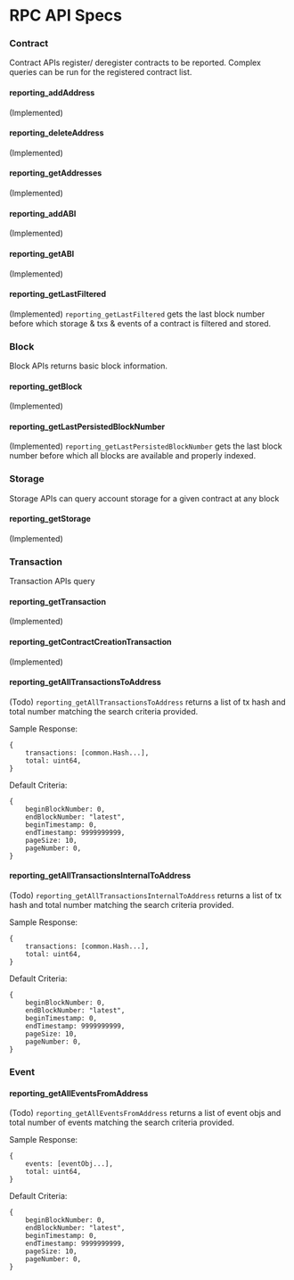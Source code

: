 # RPC API Specs

### Contract

Contract APIs register/ deregister contracts to be reported. Complex queries can be run for the registered contract list.

#### reporting_addAddress

(Implemented)

#### reporting_deleteAddress

(Implemented)

#### reporting_getAddresses

(Implemented)

#### reporting_addABI

(Implemented)

#### reporting_getABI

(Implemented)

#### reporting_getLastFiltered

(Implemented) `reporting_getLastFiltered` gets the last block number before which storage & txs & events of a contract 
is filtered and stored.

### Block

Block APIs returns basic block information.

#### reporting_getBlock

(Implemented)

#### reporting_getLastPersistedBlockNumber

(Implemented) `reporting_getLastPersistedBlockNumber` gets the last block number before which all blocks are available 
and properly indexed.

### Storage

Storage APIs can query account storage for a given contract at any block

#### reporting_getStorage

(Implemented)

### Transaction

Transaction APIs query 

#### reporting_getTransaction

(Implemented)

#### reporting_getContractCreationTransaction

(Implemented)

#### reporting_getAllTransactionsToAddress

(Todo) `reporting_getAllTransactionsToAddress` returns a list of tx hash and total number matching the search criteria 
provided.

Sample Response:
```$json
{
    transactions: [common.Hash...],
    total: uint64,
}
```

Default Criteria:
```$json
{
    beginBlockNumber: 0,
    endBlockNumber: "latest",
    beginTimestamp: 0,
    endTimestamp: 9999999999,
    pageSize: 10,
    pageNumber: 0,
}
```

#### reporting_getAllTransactionsInternalToAddress

(Todo) `reporting_getAllTransactionsInternalToAddress` returns a list of tx hash and total number matching the search 
criteria provided.

Sample Response:
```$json
{
    transactions: [common.Hash...],
    total: uint64,
}
```

Default Criteria:
```$json
{
    beginBlockNumber: 0,
    endBlockNumber: "latest",
    beginTimestamp: 0,
    endTimestamp: 9999999999,
    pageSize: 10,
    pageNumber: 0,
}
```

### Event

#### reporting_getAllEventsFromAddress

(Todo) `reporting_getAllEventsFromAddress` returns a list of event objs and total number of events matching the search 
criteria provided.

Sample Response:
```$json
{
    events: [eventObj...],
    total: uint64,
}
```

Default Criteria:
```$json
{
    beginBlockNumber: 0,
    endBlockNumber: "latest",
    beginTimestamp: 0,
    endTimestamp: 9999999999,
    pageSize: 10,
    pageNumber: 0,
}
```